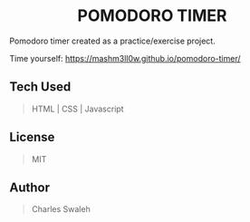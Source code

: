 <div id="heading" align="center">

# POMODORO TIMER

</div>

Pomodoro timer created as a practice/exercise project.

Time yourself: https://mashm3ll0w.github.io/pomodoro-timer/

## Tech Used
>HTML  |  CSS  |  Javascript

## License
>MIT

## Author
> Charles Swaleh
